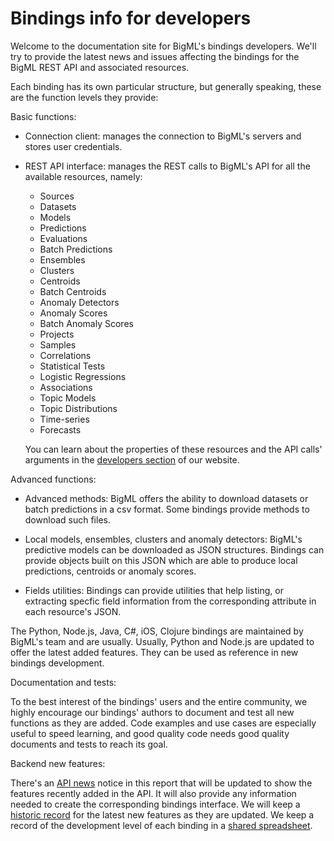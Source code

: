 Bindings info for developers
============================

Welcome to the documentation site for BigML's bindings developers. We'll
try to provide the latest news and issues affecting the bindings for the BigML
REST API and associated resources.

Each binding has its own particular structure, but generally speaking, these
are the function levels they provide:

Basic functions:

- Connection client: manages the connection to BigML's servers and stores user
  credentials.

- REST API interface: manages the REST calls to BigML's API for all the
  available resources, namely:

    - Sources
    - Datasets
    - Models
    - Predictions
    - Evaluations
    - Batch Predictions
    - Ensembles
    - Clusters
    - Centroids
    - Batch Centroids
    - Anomaly Detectors
    - Anomaly Scores
    - Batch Anomaly Scores
    - Projects
    - Samples
    - Correlations
    - Statistical Tests
    - Logistic Regressions
    - Associations
    - Topic Models
    - Topic Distributions
    - Time-series
    - Forecasts


  You can learn about the properties of these resources and the API calls'
  arguments in the [developers section](https://bigml.com/developers) of
  our website.

Advanced functions:

- Advanced methods: BigML offers the ability to download datasets or batch
  predictions in a csv format. Some bindings provide methods to download
  such files.

- Local models, ensembles, clusters and anomaly detectors:
  BigML's predictive models can be
  downloaded as JSON structures. Bindings can provide objects built on this
  JSON which are able to produce local predictions, centroids or anomaly
  scores.

- Fields utilities: Bindings can provide utilities that help listing, or
  extracting specfic field information from the corresponding attribute in each
  resource's JSON.

The Python, Node.js, Java, C#, iOS, Clojure bindings are maintained by
BigML's team and are usually. Usually, Python and Node.js are
updated to offer the latest added features. They can be used as reference in
new bindings development.

Documentation and tests:

To the best interest of the bindings' users and the entire community, we highly
encourage our bindings' authors to document and test all new functions as they
are added. Code examples and use cases are especially useful to speed learning,
and good quality code needs good quality documents and tests to reach its goal.

Backend new features:

There's an [API news](news.md) notice
in this report that will be updated to
show the features recently added in the API. It will also provide any
information needed to create the corresponding bindings interface. We will keep
a [historic record](archive/) for the
latest new features as they are updated.
We keep a record of the development level of each binding in
a [shared spreadsheet](https://docs.google.com/a/bigml.com/spreadsheets/d/1MX3nlAGmesoMrilFfChymNfPSZUhOx0pRinx6w5A5I0/edit#gid=107212223).
